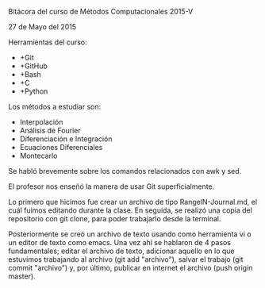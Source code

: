 Bitácora del curso de Métodos Computacionales 2015-V

27 de Mayo del 2015

Herramientas del curso:

- +Git
- +GitHub 
- +Bash
- +C
- +Python 

Los métodos a estudiar son:

- Interpolación
- Análisis de Fourier
- Diferenciación e Integración
- Ecuaciones Diferenciales
- Montecarlo

Se habló brevemente sobre los comandos relacionados con awk y sed. 

El profesor nos enseñó la manera de usar Git superficialmente. 

Lo primero que hicimos fue crear un archivo de tipo RangelN-Journal.md, el cuál fuimos editando durante la clase. En seguida, se realizó una copia del repositorio con git clone, para poder trabajarlo desde la terminal.

Posteriormente se creó un archivo de texto usando como herramienta vi o un editor de texto como emacs. Una vez ahí se hablaron de 4 pasos fundamentales; editar el archivo de texto, adicionar aquello en lo que estuvimos trabajando al archivo (git add "archivo"), salvar el trabajo (git commit "archivo") y, por último, publicar en internet el archivo (push origin master).
